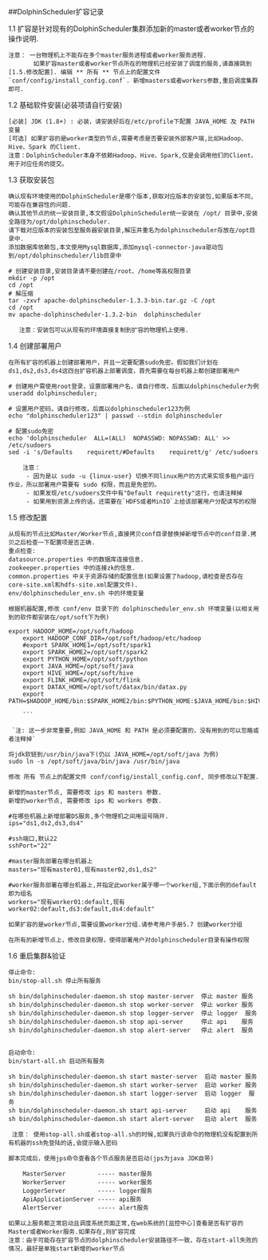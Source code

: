 ##DolphinScheduler扩容记录

1.1 扩容是针对现有的DolphinScheduler集群添加新的master或者worker节点的操作说明.

    注意： 一台物理机上不能存在多个master服务进程或者worker服务进程.
           如果扩容master或者worker节点所在的物理机已经安装了调度的服务,请直接跳到 [1.5.修改配置]. 编辑 ** 所有 ** 节点上的配置文件 `conf/config/install_config.conf`. 新增masters或者workers参数,重启调度集群即可.
           
1.2 基础软件安装(必装项请自行安装)

    [必装] JDK (1.8+) : 必装，请安装好后在/etc/profile下配置 JAVA_HOME 及 PATH 变量
    [可选] 如果扩容的是worker类型的节点,需要考虑是否要安装外部客户端,比如Hadoop、Hive、Spark 的Client.
    注意：DolphinScheduler本身不依赖Hadoop、Hive、Spark,仅是会调用他们的Client，用于对应任务的提交。
    
1.3 获取安装包

    确认现有环境使用的DolphinScheduler是哪个版本,获取对应版本的安装包,如果版本不同,可能存在兼容性的问题.
    确认其他节点的统一安装目录,本文假设DolphinScheduler统一安装在 /opt/ 目录中,安装全路径为/opt/dolphinscheduler.
    请下载对应版本的安装包至服务器安装目录,解压并重名为dolphinscheduler存放在/opt目录中.
    添加数据库依赖包,本文使用Mysql数据库,添加mysql-connector-java驱动包到/opt/dolphinscheduler/lib目录中
    
    # 创建安装目录,安装目录请不要创建在/root、/home等高权限目录 
    mkdir -p /opt
    cd /opt
    # 解压缩
    tar -zxvf apache-dolphinscheduler-1.3.3-bin.tar.gz -C /opt 
    cd /opt
    mv apache-dolphinscheduler-1.3.2-bin  dolphinscheduler
    
       注意：安装包可以从现有的环境直接复制到扩容的物理机上使用.
       
1.4 创建部署用户

    在所有扩容的机器上创建部署用户，并且一定要配置sudo免密。假如我们计划在ds1,ds2,ds3,ds4这四台扩容机器上部署调度，首先需要在每台机器上都创建部署用户
    
    # 创建用户需使用root登录，设置部署用户名，请自行修改，后面以dolphinscheduler为例
    useradd dolphinscheduler;
    
    # 设置用户密码，请自行修改，后面以dolphinscheduler123为例
    echo "dolphinscheduler123" | passwd --stdin dolphinscheduler
    
    # 配置sudo免密
    echo 'dolphinscheduler  ALL=(ALL)  NOPASSWD: NOPASSWD: ALL' >> /etc/sudoers
    sed -i 's/Defaults    requirett/#Defaults    requirett/g' /etc/sudoers
    
        注意：
         - 因为是以 sudo -u {linux-user} 切换不同linux用户的方式来实现多租户运行作业，所以部署用户需要有 sudo 权限，而且是免密的。
         - 如果发现/etc/sudoers文件中有"Default requiretty"这行，也请注释掉
         - 如果用到资源上传的话，还需要在`HDFS或者MinIO`上给该部署用户分配读写的权限
         
1.5 修改配置

    从现有的节点比如Master/Worker节点,直接拷贝conf目录替换掉新增节点中的conf目录.拷贝之后检查一下配置项是否正确.
    重点检查:
    datasource.properties 中的数据库连接信息. 
    zookeeper.properties 中的连接zk的信息.
    common.properties 中关于资源存储的配置信息(如果设置了hadoop,请检查是否存在core-site.xml和hdfs-site.xml配置文件).
    env/dolphinscheduler_env.sh 中的环境变量
    
    根据机器配置,修改 conf/env 目录下的 dolphinscheduler_env.sh 环境变量(以相关用到的软件都安装在/opt/soft下为例)
    
    export HADOOP_HOME=/opt/soft/hadoop
        export HADOOP_CONF_DIR=/opt/soft/hadoop/etc/hadoop
        #export SPARK_HOME1=/opt/soft/spark1
        export SPARK_HOME2=/opt/soft/spark2
        export PYTHON_HOME=/opt/soft/python
        export JAVA_HOME=/opt/soft/java
        export HIVE_HOME=/opt/soft/hive
        export FLINK_HOME=/opt/soft/flink
        export DATAX_HOME=/opt/soft/datax/bin/datax.py
        export PATH=$HADOOP_HOME/bin:$SPARK_HOME2/bin:$PYTHON_HOME:$JAVA_HOME/bin:$HIVE_HOME/bin:$PATH:$FLINK_HOME/bin:$DATAX_HOME:$PATH
    
        ```
    
     `注: 这一步非常重要,例如 JAVA_HOME 和 PATH 是必须要配置的，没有用到的可以忽略或者注释掉`
 
    将jdk软链到/usr/bin/java下(仍以 JAVA_HOME=/opt/soft/java 为例)
    sudo ln -s /opt/soft/java/bin/java /usr/bin/java
    
    修改 所有 节点上的配置文件 conf/config/install_config.conf, 同步修改以下配置.
    
    新增的master节点, 需要修改 ips 和 masters 参数.
    新增的worker节点, 需要修改 ips 和 workers 参数.
    
    #在哪些机器上新增部署DS服务,多个物理机之间用逗号隔开.
    ips="ds1,ds2,ds3,ds4"
    
    #ssh端口,默认22
    sshPort="22"
    
    #master服务部署在哪台机器上
    masters="现有master01,现有master02,ds1,ds2"
    
    #worker服务部署在哪台机器上,并指定此worker属于哪一个worker组,下面示例的default即为组名
    workers="现有worker01:default,现有worker02:default,ds3:default,ds4:default"
    
    如果扩容的是worker节点,需要设置worker分组.请参考用户手册5.7 创建worker分组
    
    在所有的新增节点上，修改目录权限，使得部署用户对dolphinscheduler目录有操作权限
    
1.6 重启集群&验证

    停止命令:
    bin/stop-all.sh 停止所有服务
    
    sh bin/dolphinscheduler-daemon.sh stop master-server  停止 master 服务
    sh bin/dolphinscheduler-daemon.sh stop worker-server  停止 worker 服务
    sh bin/dolphinscheduler-daemon.sh stop logger-server  停止 logger  服务
    sh bin/dolphinscheduler-daemon.sh stop api-server     停止 api    服务
    sh bin/dolphinscheduler-daemon.sh stop alert-server   停止 alert  服务
    
    
    启动命令:
    bin/start-all.sh 启动所有服务
    
    sh bin/dolphinscheduler-daemon.sh start master-server  启动 master 服务
    sh bin/dolphinscheduler-daemon.sh start worker-server  启动 worker 服务
    sh bin/dolphinscheduler-daemon.sh start logger-server  启动 logger  服务
    sh bin/dolphinscheduler-daemon.sh start api-server     启动 api    服务
    sh bin/dolphinscheduler-daemon.sh start alert-server   启动 alert  服务

     注意： 使用stop-all.sh或者stop-all.sh的时候,如果执行该命令的物理机没有配置到所有机器的ssh免登陆的话,会提示输入密码

    脚本完成后，使用jps命令查看各个节点服务是否启动(jps为java JDK自带)
    
        MasterServer         ----- master服务
        WorkerServer         ----- worker服务
        LoggerServer         ----- logger服务
        ApiApplicationServer ----- api服务
        AlertServer          ----- alert服务
        
    如果以上服务都正常启动且调度系统页面正常,在web系统的[监控中心]查看是否有扩容的Master或者Worker服务.如果存在,则扩容完成
    注意：由于可能存在扩容节点的dolphinscheduler安装路径不一致，存在start-all失败的情况，最好是单独start新增的worker节点